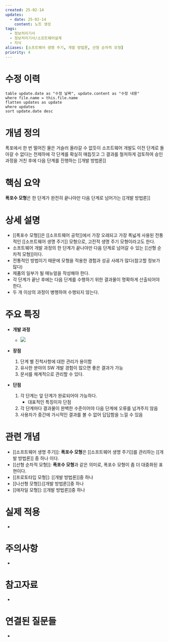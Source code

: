 ```yaml
---
created: 25-02-14
updates:
  - date: 25-02-14
    content: 노트 생성
tags:
  - 정보처리기사
  - 정보처리기사/소프트웨어설계
  - 지식
aliases: [소프트웨어 생명 주기, 개발 방법론, 선형 순차적 모형]
priority: 4
---
```

# 수정 이력
```dataview
table update.date as "수정 날짜", update.content as "수정 내용"
where file.name = this.file.name
flatten updates as update 
where updates
sort update.date desc
```

# 개념 정의 
<!-- 핵심 개념을 간단명료하게 정의합니다 --> 
폭포에서 한 번 떨어진 물은 거슬러 올라갈 수 없듯이 소프트웨어 개발도 이전 단계로 돌아갈 수 없다는 전제하에 각 단계를 확실히 매듭짓고 그 결과를 철저하게 검토하여 승인 과정을 거친 후에 다음 단계를 진행하는 [[개발 방법론]]
# 핵심 요약 
<!-- 이 개념의 가장 중요한 포인트들을 요약합니다 --> 
**폭포수 모형**은 한 단계가 완전히 끝나야만 다음 단계로 넘어가는 [[개발 방법론]]
# 상세 설명 
<!-- 개념에 대한 자세한 설명을 작성합니다 --> 
- [[폭포수 모형]]은 [[소프트웨어 공학]]에서 가장 오래되고 가장 폭넓게 사용된 전통적인 [[소프트웨어 생명 주기]] 모형으로, 고전적 생명 주기 모형이라고도 한다.
- 소프트웨어 개발 과정의 한 단계가 끝나야만 다음 단계로 넘어갈 수 있는 [[선형 순차적 모형]]이다.
- 전통적인 방법이기 때문에 모형을 적용한 경험과 성공 사례가 많다(참고할 정보가 많다)
- 제품의 일부가 될 매뉴얼을 작성해야 한다.
- 각 단계가 끝난 후에는 다음 단계를 수행하기 위한 결과물이 명확하게 산출되어야 한다.
- 두 개 이상의 과정이 병행하여 수행되지 않는다.
# 주요 특징 
<!-- 개념의 특징적인 부분들을 정리합니다 --> 
- **개발 과정**
    - ![](https://i.imgur.com/bi6C7px.png)

- **장점**
    1. 단계 별 진척사항에 대한 관리가 용이함
    2. 유사한 분야의 SW 개발 경험이 많으면 좋은 결과가 가능
    3. 문서를 체계적으로 관리할 수 있다.
- **단점**
    1. 각 단계는 앞 단계가 완료되어야 가능하다.
        - 대표적인 특징이자 단점
    2. 각 단계마다 결과물이 완벽한 수준이어야 다음 단계에 오류를 넘겨주지 않음
    3. 사용자가 중간에 가시적인 결과를 볼 수 없어 답답함을 느낄 수 있음
# 관련 개념 
<!-- 연관된 다른 개념들을 링크하고 관계를 설명합니다 --> 
- [[소프트웨어 생명 주기]]: **폭포수 모형**은 [[소프트웨어 생명 주기]]를 관리하는 [[개발 방법론]] 중 하나 이다.
- [[선형 순차적 모형]]: **폭포수 모형**과 같은 의미로, 폭포수 모형이 좀 더 대중화된 표현이다.
- [[프로토타입 모형]]: [[개발 방법론]]중 하나
- [[나선형 모형]]:[[개발 방법론]]중 하나
- [[애자일 모형]]: [[개발 방법론]]중 하나
# 실제 적용 
- <!-- 실무/실생활에서의 활용 예시를 작성합니다 --> 
# 주의사항 
- <!-- 개념을 사용할 때 주의해야 할 점들을 정리합니다 --> 
# 참고자료 
- <!-- 추가 학습에 도움이 되는 자료들을 정리합니다 --> 
# 연결된 질문들 
- <!-- 이 개념과 관련된 질문 노트들을 링크합니다 -->